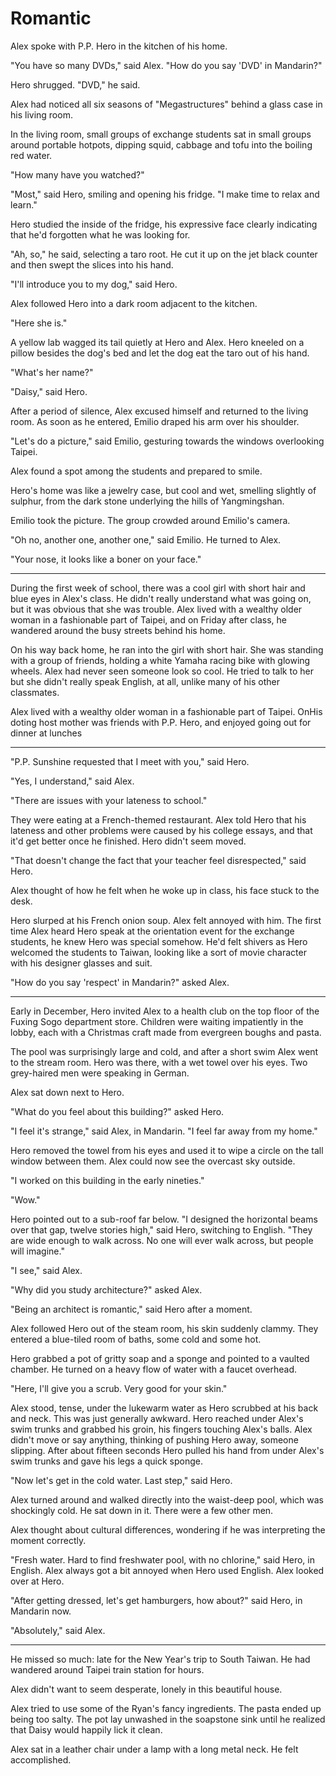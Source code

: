 # Romantic

Alex spoke with P.P. Hero in the kitchen of his home.

"You have so many DVDs," said Alex. "How do you say 'DVD' in Mandarin?"

Hero shrugged. "DVD," he said.

Alex had noticed all six seasons of "Megastructures" behind a glass case in his
living room.

In the living room, small groups of exchange students sat in small groups around
portable hotpots, dipping squid, cabbage and tofu into the boiling red water.

"How many have you watched?"

"Most," said Hero, smiling and opening his fridge. "I make time to relax and
learn."

Hero studied the inside of the fridge, his expressive face clearly indicating
that he'd forgotten what he was looking for.

"Ah, so," he said, selecting a taro root. He cut it up on the jet black counter
and then swept the slices into his hand.

"I'll introduce you to my dog," said Hero.

Alex followed Hero into a dark room adjacent to the kitchen.

"Here she is."

A yellow lab wagged its tail quietly at Hero and Alex. Hero kneeled on a pillow
besides the dog's bed and let the dog eat the taro out of his hand.

"What's her name?"

"Daisy," said Hero.

After a period of silence, Alex excused himself and returned to the living room.
As soon as he entered, Emilio draped his arm over his shoulder.

"Let's do a picture," said Emilio, gesturing towards the windows overlooking
Taipei.

Alex found a spot among the students and prepared to smile.

Hero's home was like a jewelry case, but cool and wet, smelling slightly of
sulphur, from the dark stone underlying the hills of Yangmingshan.

Emilio took the picture. The group crowded around Emilio's camera.

"Oh no, another one, another one," said Emilio.  He turned to Alex.

"Your nose, it looks like a boner on your face."

---

During the first week of school, there was a cool girl with short hair and blue
eyes in Alex's class. He didn't really understand what was going on, but it was
obvious that she was trouble. Alex lived with a wealthy older woman in a
fashionable part of Taipei, and on Friday after class, he wandered around the
busy streets behind his home.

On his way back home, he ran into the girl with short hair. She was standing
with a group of friends, holding a white Yamaha racing bike with glowing wheels.
Alex had never seen someone look so cool. He tried to talk to her but she didn't
really speak English, at all, unlike many of his other classmates.


Alex lived with a wealthy older woman in a fashionable part of Taipei. OnHis
doting host mother was friends with P.P. Hero, and enjoyed going out for dinner
at lunches 

---

"P.P. Sunshine requested that I meet with you," said Hero.

"Yes, I understand," said Alex.

"There are issues with your lateness to school."

They were eating at a French-themed restaurant. Alex told Hero that his lateness
and other problems were caused by his college essays, and that it'd get better
once he finished. Hero didn't seem moved.

"That doesn't change the fact that your teacher feel disrespected," said Hero.

Alex thought of how he felt when he woke up in class, his face stuck to the
desk.

Hero slurped at his French onion soup. Alex felt annoyed with him. The first
time Alex heard Hero speak at the orientation event for the exchange students,
he knew Hero was special somehow. He'd felt shivers as Hero welcomed the
students to Taiwan, looking like a sort of movie character with his designer
glasses and suit.

"How do you say 'respect' in Mandarin?" asked Alex.

---

Early in December, Hero invited Alex to a health club on the top floor of the
Fuxing Sogo department store. Children were waiting impatiently in the lobby,
each with a Christmas craft made from evergreen boughs and pasta.

The pool was surprisingly large and cold, and after a short swim Alex went to
the stream room. Hero was there, with a wet towel over his eyes.  Two
grey-haired men were speaking in German.

Alex sat down next to Hero.

"What do you feel about this building?" asked Hero.

"I feel it's strange," said Alex, in Mandarin. "I feel far away from my home."

Hero removed the towel from his eyes and used it to wipe a circle on the tall
window between them. Alex could now see the overcast sky outside.

"I worked on this building in the early nineties."

"Wow."

Hero pointed out to a sub-roof far below. "I designed the horizontal beams over
that gap, twelve stories high," said Hero, switching to English.  "They are wide
enough to walk across. No one will ever walk across, but people will imagine."

"I see," said Alex.

"Why did you study architecture?" asked Alex.

"Being an architect is romantic," said Hero after a moment.

Alex followed Hero out of the steam room, his skin suddenly clammy.  They
entered a blue-tiled room of baths, some cold and some hot.

Hero grabbed a pot of gritty soap and a sponge and pointed to a vaulted chamber.
He turned on a heavy flow of water with a faucet overhead.

"Here, I'll give you a scrub. Very good for your skin."

Alex stood, tense, under the lukewarm water as Hero scrubbed at his back and
neck. This was just generally awkward. Hero reached under Alex's swim trunks and
grabbed his groin, his fingers touching Alex's balls. Alex didn't move or say
anything, thinking of pushing Hero away, someone slipping. After about fifteen
seconds Hero pulled his hand from under Alex's swim trunks and gave his legs a
quick sponge.

"Now let's get in the cold water. Last step," said Hero.

Alex turned around and walked directly into the waist-deep pool, which was
shockingly cold. He sat down in it. There were a few other men.

Alex thought about cultural differences, wondering if he was interpreting the moment
correctly.

"Fresh water. Hard to find freshwater pool, with no chlorine," said Hero, in
English.  Alex always got a bit annoyed when Hero used English. Alex looked over
at Hero.

"After getting dressed, let's get hamburgers, how about?" said Hero, in Mandarin
now.

"Absolutely," said Alex.

---

He missed so much: late for the New Year's trip to South Taiwan. He had
wandered around Taipei train station for hours.


Alex didn't want to seem desperate, lonely in this beautiful house.

Alex tried to use some of the Ryan's fancy ingredients. The pasta ended up being
too salty. The pot lay unwashed in the soapstone sink until he realized that
Daisy would happily lick it clean.

Alex sat in a leather chair under a lamp with a long metal neck. He felt
accomplished.

